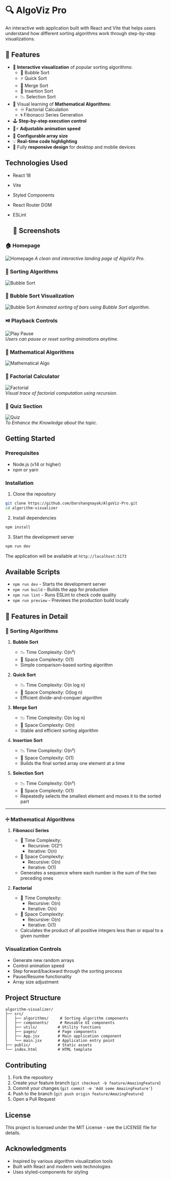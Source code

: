 # 🔍 AlgoViz Pro

An interactive web application built with React and Vite that helps users understand how different sorting algorithms work through step-by-step visualizations.

## 🚀 Features

- 🎨 **Interactive visualization** of popular sorting algorithms:
  - 🔁 Bubble Sort
  - ⚡ Quick Sort
  - 🔀 Merge Sort
  - 🔼 Insertion Sort
  - 📉 Selection Sort
- 📐 Visual learning of **Mathematical Algorithms**:
  - ♾ Factorial Calculation
  - 🌀 Fibonacci Series Generation
- 🕹️ **Step-by-step execution control**
- 🐢⚡ **Adjustable animation speed**
- 📏 **Configurable array size**
- 💡 **Real-time code highlighting**
- 📱 Fully **responsive design** for desktop and mobile devices

## Technologies Used

- React 18
- Vite
- Styled Components
- React Router DOM
- ESLint

  ## 📸 Screenshots

### 🏠 Homepage
![Homepage](https://github.com/Darshangnayak/AlgoViz-Pro/blob/ba8f4b089641fdcfcc8bc1b89248bc261277715b/HomePage.png)
*A clean and interactive landing page of AlgoViz Pro.*

### 🔢 Sorting Algorithms
![Bubble Sort](https://github.com/Darshangnayak/AlgoViz-Pro/blob/ba8f4b089641fdcfcc8bc1b89248bc261277715b/SortingAlgo.png)
 
### 🔢 Bubble Sort Visualization
![Bubble Sort](./screenshots/bubble-sort.png)
*Animated sorting of bars using Bubble Sort algorithm.*

### ⏯️ Playback Controls
![Play Pause](https://github.com/Darshangnayak/AlgoViz-Pro/blob/ba8f4b089641fdcfcc8bc1b89248bc261277715b/VisualizationPage.png)  
*Users can pause or reset sorting animations anytime.*

### 🔢 Mathematical Algorithms
![Mathematical Algo](https://github.com/Darshangnayak/AlgoViz-Pro/blob/ba8f4b089641fdcfcc8bc1b89248bc261277715b/Mathametical.png)


### 🔁 Factorial Calculator
![Factorial](https://github.com/Darshangnayak/AlgoViz-Pro/blob/ba8f4b089641fdcfcc8bc1b89248bc261277715b/visualof%20fact.png)  
*Visual trace of factorial computation using recursion.*

### 🔁 Quiz Section
![Quiz](https://github.com/Darshangnayak/AlgoViz-Pro/blob/ba8f4b089641fdcfcc8bc1b89248bc261277715b/quiz.png)  
*To Enhance the Knowledge about the topic.*


## Getting Started

### Prerequisites

- Node.js (v14 or higher)
- npm or yarn

### Installation

1. Clone the repository

```bash
git clone https://github.com/Darshangnayak/AlgoViz-Pro.git
cd algorithm-visualizer
```

2. Install dependencies

```bash
npm install
```

3. Start the development server

```bash
npm run dev
```

The application will be available at `http://localhost:5173`

## Available Scripts

- `npm run dev` - Starts the development server
- `npm run build` - Builds the app for production
- `npm run lint` - Runs ESLint to check code quality
- `npm run preview` - Previews the production build locally

## 🧠 Features in Detail

### 🔢 Sorting Algorithms

1. **Bubble Sort**
   - 📉 Time Complexity: O(n²)
   - 💾 Space Complexity: O(1)
   - Simple comparison-based sorting algorithm

2. **Quick Sort**
   - 📉 Time Complexity: O(n log n)
   - 💾 Space Complexity: O(log n)
   - Efficient divide-and-conquer algorithm

3. **Merge Sort**
   - 📉 Time Complexity: O(n log n)
   - 💾 Space Complexity: O(n)
   - Stable and efficient sorting algorithm

4. **Insertion Sort**
   - 📉 Time Complexity: O(n²)
   - 💾 Space Complexity: O(1)
   - Builds the final sorted array one element at a time

5. **Selection Sort**
   - 📉 Time Complexity: O(n²)
   - 💾 Space Complexity: O(1)
   - Repeatedly selects the smallest element and moves it to the sorted part

---

### ➗ Mathematical Algorithms

1. **Fibonacci Series**
   - 🔢 Time Complexity:
     - Recursive: O(2ⁿ)
     - Iterative: O(n)
   - 💾 Space Complexity:
     - Recursive: O(n)
     - Iterative: O(1)
   - Generates a sequence where each number is the sum of the two preceding ones

2. **Factorial**
   - 🔢 Time Complexity:
     - Recursive: O(n)
     - Iterative: O(n)
   - 💾 Space Complexity:
     - Recursive: O(n)
     - Iterative: O(1)
   - Calculates the product of all positive integers less than or equal to a given number


### Visualization Controls

- Generate new random arrays
- Control animation speed
- Step forward/backward through the sorting process
- Pause/Resume functionality
- Array size adjustment

## Project Structure

```
algorithm-visualizer/
├── src/
│   ├── algorithms/     # Sorting algorithm components
│   ├── components/     # Reusable UI components
│   ├── utils/         # Utility functions
│   ├── pages/         # Page components
│   ├── App.jsx        # Main application component
│   └── main.jsx       # Application entry point
├── public/            # Static assets
└── index.html         # HTML template

```

## Contributing

1. Fork the repository
2. Create your feature branch (`git checkout -b feature/AmazingFeature`)
3. Commit your changes (`git commit -m 'Add some AmazingFeature'`)
4. Push to the branch (`git push origin feature/AmazingFeature`)
5. Open a Pull Request

## License

This project is licensed under the MIT License - see the LICENSE file for details.

## Acknowledgments

- Inspired by various algorithm visualization tools
- Built with React and modern web technologies
- Uses styled-components for styling
